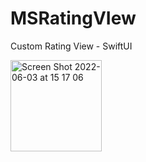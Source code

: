 # MSRatingVIew

Custom Rating View - SwiftUI

<img width="146" alt="Screen Shot 2022-06-03 at 15 17 06" src="https://user-images.githubusercontent.com/3922656/172158699-7fba302b-adc9-432e-974f-a2dde8dfbd19.png">
